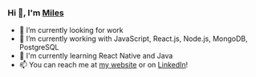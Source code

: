 ### Hi 👋, I'm [Miles](https://milesbb.tech)

- 🔭 I’m currently looking for work
- 📄 I’m currently working with JavaScript, React.js, Node.js, MongoDB, PostgreSQL
- 🌱 I'm currently learning React Native and Java
- 📫 You can reach me at [my website](https://milesbb.tech) or on [LinkedIn](https://www.linkedin.com/in/milesbaileybraendgaard/)!
